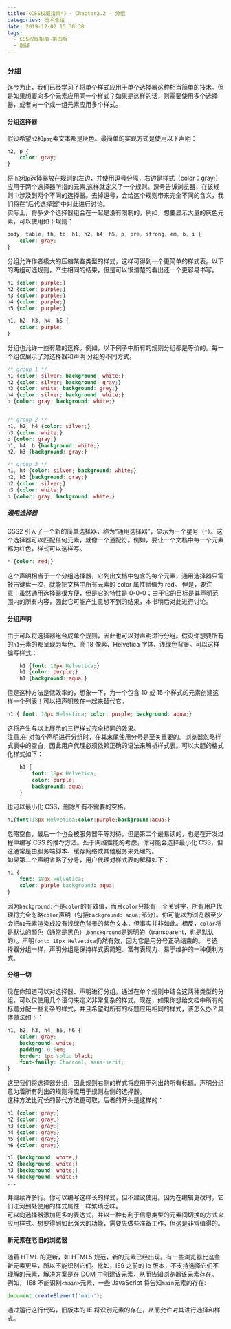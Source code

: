 ```yaml
---
title: 《CSS权威指南4》- Chapter2.2 - 分组
categories: 技术总结
date: 2019-12-02 15:30:38
tags:
  - CSS权威指南-第四版
  - 翻译
---
```


### 分组

迄今为止，我们已经学习了将单个样式应用于单个选择器这种相当简单的技术。但是如果想要向多个元素应用同一个样式？如果是这样的话，则需要使用多个选择器，或者向一个或一组元素应用多个样式。

#### 分组选择器

假设希望`h2`和`p`元素文本都是灰色。最简单的实现方式是使用以下声明：

```CSS
h2, p {
    color: gray;
}
```

将 `h2`和`p`选择器放在规则的左边，并使用逗号分隔，右边是样式（color：gray;）应用于两个选择器所指的元素,这样就定义了一个规则。逗号告诉浏览器，在该规则中涉及到两个不同的选择器。去掉逗号，会给这个规则带来完全不同的含义，我们将在“后代选择器”中对此进行讨论。  
实际上，将多少个选择器组合在一起是没有限制的，例如，想要显示大量的灰色元素，可以使用如下规则：

```CSS
body, table, th, td, h1, h2, h4, h5, p, pre, strong, em, b, i {
    color: gray;
}
```

分组允许作者极大的压缩某些类型的样式，这样可得到一个更简单的样式表。以下的两组可选规则，产生相同的结果，但是可以很清楚的看出还一个更容易书写。

```CSS
h1 {color: purple;}
h2 {color: purple;}
h3 {color: purple;}
h4 {color: purple;}
h5 {color: purple;}

h1, h2, h3, h4, h5 {
    color: purple;
}
```

分组也允许一些有趣的选择。例如，以下例子中所有的规则分组都是等价的。每一个组仅展示了对选择器和声明 分组的不同方式。

```CSS
/* group 1 */
h1 {color: silver; background: white;}
h2 {color: silver; background: gray;}
h3 {color: white; background: grey;}
h4 {color: silver; background: white;}
b {color: gray; background: white;}


/* group 2 */
h1, h2, h4 {color: silver;}
h3 {color: white;}
b {color: gray;}
h1, h4, b {background: white;}
h2, h3 {background: gray;}

/* group 3 */
h1, h4 {color: silver; background: white;}
h2, h3 {background: gray;}
h2 {color: silver;}
h3 {color: white;}
b {color: gray; background: white;}
```

##### 通用选择器

CSS2 引入了一个新的简单选择器，称为“通用选择器”，显示为一个星号（`*`）。这个选择器可以匹配任何元素，就像一个通配符。例如，要让一个文档中每一个元素都为红色，样式可以这样写。

```CSS
* {color: red;}
```

这个声明相当于一个分组选择器，它列出文档中包含的每个元素，通用选择器只需敲击键盘一次，就能把文档中所有元素的 color 属性赋值为 red。 但是，要注意：虽然通用选择器很方便，但是它的特性是 0-0-0；由于它的目标是其声明范围内的所有内容，因此它可能产生意想不到的结果，本书稍后对此进行讨论。

#### 分组声明

由于可以将选择器组合成单个规则，因此也可以对声明进行分组。假设你想要所有的`h1`元素的都呈现为紫色、高 18 像素、Helvetica 字体、浅绿色背景。可以这样编写样式：

```CSS
    h1 {font: 18px Helvetica;}
    h1 {color: purple;}
    h1 {background: aqua;}
```

但是这种方法是低效率的，想象一下，为一个包含 10 或 15 个样式的元素创建这样一个列表！可以把声明放在一起来替代它。

```CSS
h1 { font: 18px Helvetica; color: purple; background: aqua;}
```

这将产生与以上展示的三行样式完全相同的效果。  
注意,在 对每个声明进行分组时，在其末尾使用分号是至关重要的。浏览器忽略样式表中的空白，因此用户代理必须依赖正确的语法来解析样式表。可以大胆的格式化样式如下：

```CSS
    h1 {
        font: 18px Helvetica;
        color: purple;
        background: aqua;
    }
```

也可以最小化 CSS，删除所有不需要的空格。

```CSS
h1{font:18px Helvetica;color:purple;background:aqua;}
```

忽略空白，最后一个也会被服务器平等对待，但是第二个最易读的，也是在开发过程中编写 CSS 的推荐方法。处于网络性能的考虑，你可能会选择最小化 CSS，但这通常是由服务端脚本、缓存网络或其他服务来处理的。  
如果第二个声明省略了分号，用户代理对样式表的解释如下：

```CSS
h1 {
    font: 18px Helvetica;
    color: purple background: aqua;
}
```

因为`background:`不是`color`的有效值，而且`color`只能有一个关键字，所有用户代理将完全忽略`color`声明（包括`background: aqua;`部分）。你可能以为浏览器至少会把`h1`元素渲染成没有浅绿色背景的紫色文本，但事实并非如此。相反，`color`将是默认的颜色（通常是黑色）,`banckground`是透明的（transparent，也是默认的）。声明`font: 18px Helvetica`仍然有效，因为它是用分号正确结束的。
与选择器分组一样，声明分组是保持样式表简短、富有表现力、易于维护的一种便利方式。

#### 分组一切

现在你知道可以对选择器、声明进行分组。通过在单个规则中结合这两种类型的分组，可以仅使用几个语句来定义非常复杂的样式。现在，如果你想给文档中所有的标题分配一些复杂的样式，并且希望对所有的标题应用相同的样式，该怎么办？具体做法如下：

```CSS
h1, h2, h3, h4, h5, h6 {
    color: gray;
    background: white;
    padding: 0,5em;
    border: 1px solid black;
    font-family: Charcoal, sans-serif;
}
```

这里我们将选择器分组，因此规则右侧的样式将应用于列出的所有标题。声明分组意为着所有列出的规则将应用于规则左侧的选择器。  
这种方法比冗长的替代方法更可取，后者的开头是这样的：

```CSS
h1 {color: gray;}
h2 {color: gray;}
h3 {color: gray;}
h4 {color: gray;}
h5 {color: gray;}
h6 {color: gray;}

h1 {background: white;}
h2 {background: white;}
h3 {background: white;}
h4 {background: white;}
...

```

并继续许多行。你可以编写这样长的样式，但不建议使用。因为在编辑更改时，它们江河到处使用的样式属性一样繁琐乏味。  
可以向选择器添加更多的表达式，并以一种有利于信息类型的元素间切换的方式来应用样式。想要得到如此强大的功能，需要先做些准备工作，但这是非常值得的。

#### 新元素在老旧的浏览器

随着 HTML 的更新，如 HTML5 规范，新的元素已经出现。有一些浏览器比这些新元素更早，所以不能识别它们。比如，IE9 之前的 ie 版本，不支持选择它们不理解的元素，解决方案是在 DOM 中创建该元素，从而告知浏览器该元素存在。  
例如， IE8 不能识别`<main>`元素，一些 JavaScript 将告知`main`元素的存在:

```JavaScript
document.createElement('main');
```

通过运行这行代码，旧版本的 IE 将识别元素的存在，从而允许对其进行选择和样式。
